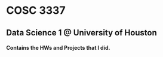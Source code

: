 # COSC 3337
## Data Science 1 @ University of Houston
#### Contains the HWs and Projects that I did.
